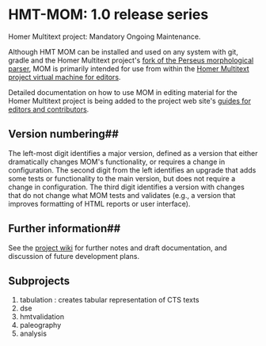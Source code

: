 # HMT-MOM: 1.0 release series

Homer Multitext project: Mandatory Ongoing Maintenance.

Although HMT MOM can be installed and used on any system with git, gradle and the
Homer Multitext project's [fork of the Perseus morphological parser][morph],
MOM is primarily intended for use from within
the [Homer Multitext project virtual machine for editors][vm].

Detailed documentation on how to use MOM in editing material for the Homer Multitext
project is being added to the project web site's [guides for editors and contributors][2].

## Version numbering##

The left-most digit identifies a major version, defined as a version that either dramatically
changes MOM's functionality, or requires a change in configuration.  The second digit from the left
identifies an upgrade that adds some tests or functionality to the main version, but does not
require a change in configuration.  The third digit identifies a version with changes
that do not change what MOM tests and validates (e.g., a version that improves formatting of HTML reports
or user interface).

## Further information##

See the [project wiki][1] for further notes and draft documentation,
and discussion of future development plans.


[morph]: https://github.com/homermultitext/morpheus

[vm]: https://github.com/homermultitext/hmt-vm


[1]:  https://github.com/homermultitext/hmt-mom/wiki


[2]: http://www.homermultitext.org/hmt-docs/guides/index.html


## Subprojects

1. tabulation : creates tabular representation of CTS texts
2. dse
3. hmtvalidation
4. paleography
5. analysis
